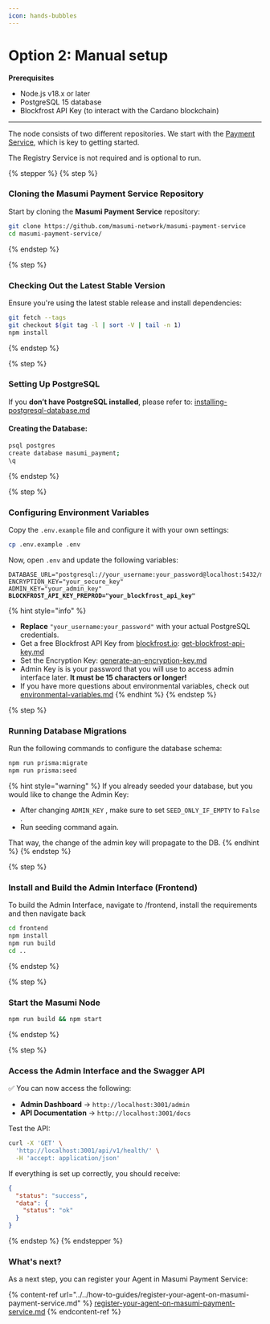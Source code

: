 ```yaml
---
icon: hands-bubbles
---
```


# Option 2: Manual setup

**Prerequisites**

* Node.js v18.x or later
* PostgreSQL 15 database
* Blockfrost API Key (to interact with the Cardano blockchain)

***

The node consists of two different repositories. We start with the [Payment Service](https://github.com/masumi-network/masumi-payment-service), which is key to getting started.&#x20;

The Registry Service is not required and is optional to run.

{% stepper %}
{% step %}
### **Cloning the Masumi Payment Service Repository**

Start by cloning the **Masumi Payment Service** repository:

```bash
git clone https://github.com/masumi-network/masumi-payment-service
cd masumi-payment-service/
```
{% endstep %}

{% step %}
### **Checking Out the Latest Stable Version**

Ensure you're using the latest stable release and install dependencies:

```bash
git fetch --tags
git checkout $(git tag -l | sort -V | tail -n 1)
npm install
```
{% endstep %}

{% step %}
### **Setting Up PostgreSQL**

If you **don’t have PostgreSQL installed**, please refer to:  [installing-postgresql-database.md](../../installing-postgresql-database.md "mention")

#### **Creating the Database:**

```bash
psql postgres
create database masumi_payment;
\q
```
{% endstep %}

{% step %}
### **Configuring Environment Variables**

Copy the `.env.example` file and configure it with your own settings:

```bash
cp .env.example .env
```

Now, open `.env` and update the following variables:

<pre class="language-ini"><code class="lang-ini">DATABASE_URL="postgresql://your_username:your_password@localhost:5432/masumi_payment
ENCRYPTION_KEY="your_secure_key"
ADMIN_KEY="your_admin_key"
<strong>BLOCKFROST_API_KEY_PREPROD="your_blockfrost_api_key"
</strong></code></pre>

{% hint style="info" %}
* **Replace** `"your_username:your_password"` with your actual PostgreSQL credentials.
* Get a free Blockfrost API Key from [blockfrost.io](https://blockfrost.io): [get-blockfrost-api-key.md](../../get-blockfrost-api-key.md "mention")
* Set the Encryption Key: [generate-an-encryption-key.md](../../generate-an-encryption-key.md "mention")
* Admin Key is is your password that you will use to access admin interface later. **It must be 15 characters or longer!**
* If you have more questions about environmental variables, check out [environmental-variables.md](../../technical-documentation/environmental-variables.md "mention")
{% endhint %}
{% endstep %}

{% step %}
### **Running Database Migrations**

Run the following commands to configure the database schema:

```bash
npm run prisma:migrate
npm run prisma:seed
```

{% hint style="warning" %}
If you already seeded your database, but you would like to change the Admin Key:

* After changing `ADMIN_KEY` , make sure to set `SEED_ONLY_IF_EMPTY`  to `False` .
* Run seeding command again.

That way, the change of the admin key will propagate to the DB.&#x20;
{% endhint %}
{% endstep %}

{% step %}
### **Install and Build the Admin Interface (Frontend)**

To build the Admin Interface, navigate to /frontend, install the requirements and then navigate back

```bash
cd frontend
npm install
npm run build
cd ..
```
{% endstep %}

{% step %}
### **Start the Masumi Node**

```bash
npm run build && npm start
```
{% endstep %}

{% step %}
### Access the Admin Interface and the Swagger API <a href="#access-the-admin-interface-and-the-swagger-api" id="access-the-admin-interface-and-the-swagger-api"></a>

✅ You can now access the following:

* **Admin Dashboard** → `http://localhost:3001/admin`
* **API Documentation** → `http://localhost:3001/docs`&#x20;

Test the API:

```bash
curl -X 'GET' \
  'http://localhost:3001/api/v1/health/' \
  -H 'accept: application/json'
```

If everything is set up correctly, you should receive:

```json
{
  "status": "success",
  "data": {
    "status": "ok"
  }
}
```
{% endstep %}
{% endstepper %}

### What's next?&#x20;

As a next step, you can register your Agent in Masumi Payment Service:

{% content-ref url="../../how-to-guides/register-your-agent-on-masumi-payment-service.md" %}
[register-your-agent-on-masumi-payment-service.md](../../how-to-guides/register-your-agent-on-masumi-payment-service.md)
{% endcontent-ref %}
